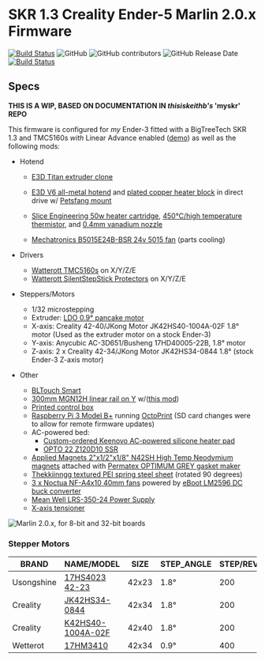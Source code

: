 ﻿# SKR 1.3 Creality Ender-5 Marlin 2.0.x Firmware

[![Build Status](https://travis-ci.org/tharr916/Marlin.svg?branch=Ender-5-SKR-1.3-TMC2130-Linear-Advance)](https://travis-ci.org/tharr916/Marlin)
![GitHub](https://img.shields.io/github/license/marlinfirmware/marlin.svg)
![GitHub contributors](https://img.shields.io/github/contributors/marlinfirmware/marlin.svg)
![GitHub Release Date](https://img.shields.io/github/release-date/marlinfirmware/marlin.svg)
[![Build Status](https://github.com/MarlinFirmware/Marlin/workflows/CI/badge.svg?branch=bugfix-2.0.x)](https://github.com/MarlinFirmware/Marlin/actions)

## Specs

**THIS IS A WIP, BASED ON DOCUMENTATION IN _thisiskeithb's_ 'myskr' REPO**

This firmware is configured for *my* Ender-3 fitted with a BigTreeTech SKR 1.3 and TMC5160s *with* Linear Advance enabled ([demo](https://www.youtube.com/watch?v=o_MTTGHrnHk)) as well as the following mods:

* Hotend
  * [E3D Titan extruder clone](https://wiki.e3d-online.com/Titan_Assembly)
  * [E3D V6 all-metal hotend](https://e3d-online.com/v6-all-metal-hotend) and [plated copper heater block](https://e3d-online.com/v6-plated-copper-heater-block) in direct drive w/ [Petsfang mount](https://www.thingiverse.com/thing:2963434)

  * [Slice Engineering 50w heater cartridge](https://www.sliceengineering.com/shop/50w-heater-cartridge), [450°C/high temperature thermistor](https://www.sliceengineering.com/shop/high-temp-thermistor), and [0.4mm vanadium nozzle](https://www.sliceengineering.com/shop/vanadium-nozzle)
  * [Mechatronics B5015E24B-BSR 24v 5015 fan](https://www.digikey.com/product-detail/en/mechatronics-fan-group/B5015E24B-BSR/1570-1034-ND/5209731) (parts cooling)

* Drivers
  * [Watterott TMC5160s](https://shop.watterott.com/SilentStepStick-TMC5160-Stepper-motor-driver) on X/Y/Z/E
  * [Watterott SilentStepStick Protectors](https://shop.watterott.com/SilentStepStick-Protector-for-Stepper-Motor-Drivers) on X/Y/Z/E

* Steppers/Motors
  * 1/32 microstepping
  * Extruder: [LDO 0.9° pancake motor](https://ldomotors.manufacturer.globalsources.com/si/6008840349362/pdtl/Stepping-motor/1156769667/Nmea17-0.9-degree-hybrid-stepper-motor.htm)
  * X-axis: Creality 42-40/JKong Motor JK42HS40-1004A-02F 1.8° motor (Used as the extruder motor on a stock Ender-3)
  * Y-axis: Anycubic AC-3D651/Busheng 17HD40005-22B, 1.8° motor
  * Z-axis: 2 x Creality 42-34/JKong Motor JK42HS34-0844 1.8° (stock Ender-3 Z-axis motor)

* Other
  * [BLTouch Smart](https://www.antclabs.com/bltouch)
  * [300mm MGN12H linear rail on Y](https://www.amazon.com/Iverntech-Linear-Carriage-Printer-Machine/dp/B0762MPVN3/) w/([this mod](https://www.thingiverse.com/thing:2989134))
  * [Printed control box](https://www.thingiverse.com/thing:3398254)
  * [Raspberry Pi 3 Model B+](https://www.raspberrypi.org/products/raspberry-pi-3-model-b-plus/) running [OctoPrint](https://octoprint.org/) (SD card changes were to allow for remote firmware updates)
  * AC-powered bed:
    * [Custom-ordered Keenovo AC-powered silicone heater pad](https://keenovo.store/)
    * [OPTO 22 Z120D10 SSR](https://www.opto22.com/products/z120d10)
  * [Applied Magnets 2"x1/2"x1/8" N42SH High Temp Neodymium magnets](http://appliedmagnets.com/bar-magnets-2-in-x-1-2-in-x-1-8-in-high-temp-n42sh-neodymium-magnets-p-608.html) attached with [Permatex OPTIMUM GREY gasket maker](https://www.permatex.com/products/gasketing/optimum-gasket-makers/permatex-optimum-grey-gasket-maker/)
  * [Thekkiinngg textured PEI spring steel sheet](https://www.amazon.com/Thekkiinngg-Prusa-Double-Sided-Textured-Powder-Coated/dp/B07V1JYJS2/) (rotated 90 degrees)
  * [3 x Noctua NF-A4x10 40mm fans](https://noctua.at/en/nf-a4x10-flx) powered by [eBoot LM2596 DC buck converter](https://www.amazon.com/eBoot-LM2596-Converter-3-0-40V-1-5-35V/dp/B01GJ0SC2C)
  * [Mean Well LRS-350-24 Power Supply](https://www.meanwell.com/webapp/product/search.aspx?prod=LRS-350)
  * [X-axis tensioner](https://www.thingiverse.com/thing:3270228)

![Marlin 2.0.x, for 8-bit and 32-bit boards](https://i.imgur.com/JxbteZy.jpg)

### Stepper Motors

|BRAND|NAME/MODEL|SIZE|STEP_ANGLE|STEP/REV|V_DC|MAX_AMP|τ_HOLD|
|-----|----------|----|----------|--------|-------|-------|------|
|Usongshine|[17HS4023 42-23](https://ae01.alicdn.com/kf/HTB1dnr6emzqK1RjSZPcq6zTepXaB.jpg)|42x23|1.8°|200|4.1V|1.0A|13 Ncm|
|Creality|[JK42HS34-0844](https://ecksteinimg.de/Datasheet/Schrittmotor/JK42HS34-0844A/JK42HS34-0844YA-01.pdf)|42x34|1.8°|200|4.83V|1.0A|27 Ncm|
|Creality|[K42HS40-1004A-02F](https://www.reprap.me/creality-3d-two-phase-42-40-reprap-42mm-stepper-motor-for-ender-3-3d-printer.html)|42x40|1.8°|200|2.8V|1.5A|40 Ncm|
|Wetterot|[17HM3410](https://shop.watterott.com/Stepper-Motor-NEMA-17-400-Steps-42x34mm-2V-17A)|42x34|0.9°|400|2V|1.7A|24 Ncm|
